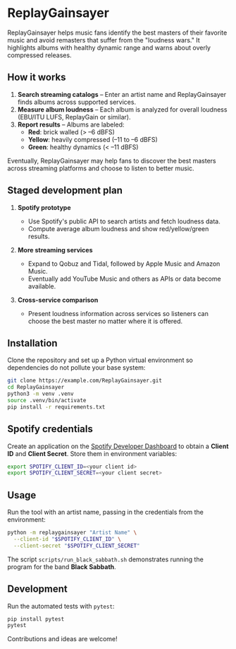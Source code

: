 # ReplayGainsayer

ReplayGainsayer helps music fans identify the best masters of their favorite music and avoid remasters that suffer from the "loudness wars." It highlights albums with healthy dynamic range and warns about overly compressed releases.

## How it works

1. **Search streaming catalogs** – Enter an artist name and ReplayGainsayer finds albums across supported services.
2. **Measure album loudness** – Each album is analyzed for overall loudness (EBU/ITU LUFS, ReplayGain or similar).
3. **Report results** – Albums are labeled:
   - **Red**: brick walled (> –6 dBFS)
   - **Yellow**: heavily compressed (–11 to –6 dBFS)
   - **Green**: healthy dynamics (< –11 dBFS)

Eventually, ReplayGainsayer may help fans to discover the best masters across streaming platforms and choose to listen to better music.

## Staged development plan

1. **Spotify prototype**
   - Use Spotify's public API to search artists and fetch loudness data.
   - Compute average album loudness and show red/yellow/green results.

2. **More streaming services**
   - Expand to Qobuz and Tidal, followed by Apple Music and Amazon Music.
   - Eventually add YouTube Music and others as APIs or data become available.

3. **Cross-service comparison**
   - Present loudness information across services so listeners can choose the best master no matter where it is offered.

## Installation

Clone the repository and set up a Python virtual environment so dependencies do not pollute your base system:

```bash
git clone https://example.com/ReplayGainsayer.git
cd ReplayGainsayer
python3 -m venv .venv
source .venv/bin/activate
pip install -r requirements.txt
```

## Spotify credentials

Create an application on the [Spotify Developer Dashboard](https://developer.spotify.com/dashboard) to obtain a **Client ID** and **Client Secret**. Store them in environment variables:

```bash
export SPOTIFY_CLIENT_ID=<your client id>
export SPOTIFY_CLIENT_SECRET=<your client secret>
```

## Usage

Run the tool with an artist name, passing in the credentials from the environment:

```bash
python -m replaygainsayer "Artist Name" \
  --client-id "$SPOTIFY_CLIENT_ID" \
  --client-secret "$SPOTIFY_CLIENT_SECRET"
```

The script `scripts/run_black_sabbath.sh` demonstrates running the program for the band **Black Sabbath**.

## Development

Run the automated tests with `pytest`:

```bash
pip install pytest
pytest
```

Contributions and ideas are welcome!
